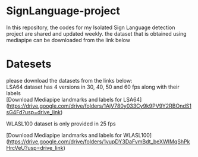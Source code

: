 # SignLanguage-project
In this repository, the codes for my Isolated Sign Language detection project are shared and updated weekly. the dataset that is obtained using mediapipe can be downloaded from the link below
# Datesets
please download the datasets from the links below:<br/>
LSA64 dataset has 4 versions in 30, 40, 50 and 60 fps along with their labels<br/>
[Download Mediapipe landmarks and labels for LSA64]<br/>
(https://drive.google.com/drive/folders/1AjV780y033Cy9k9PV9Y2RBOndS1sG4Fd?usp=drive_link)<br/>

WLASL100 dataset is only provided in 25 fps<br/>

[Download Mediapipe landmarks and labels for WLASL100]<br/>
(https://drive.google.com/drive/folders/1vupDY3DaFvmBdt_beXWIMqShPkHrcVeU?usp=drive_link)<br/>
